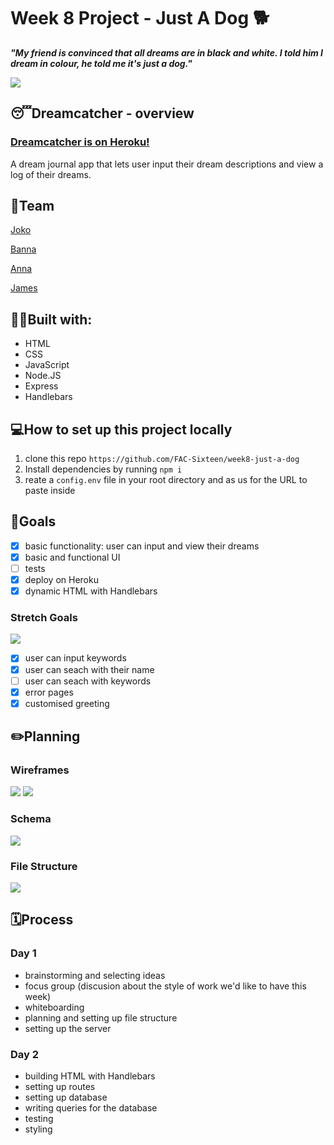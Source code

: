 # Week 8 Project - Just A Dog 🐕
***"My friend is convinced that all dreams are in black and white. I told him I dream in colour, he told me it's just a dog."***

![](https://media1.tenor.com/images/75b8fbd969a79a7487560283204ac8f5/tenor.gif?itemid=4964492)

## 😴Dreamcatcher - overview
### [Dreamcatcher is on Heroku!](https://dreams-catcher.herokuapp.com/)
A dream journal app that lets user input their dream descriptions and view a log of their dreams.

## 🐶Team
[Joko](https://github.com/jokosanyang)

[Banna](https://github.com/bantek89)

[Anna](https://github.com/aniablaziak)

[James](https://github.com/jameslevine)

## 👷‍♀️Built with:
- HTML
- CSS
- JavaScript
- Node.JS
- Express
- Handlebars

## 💻How to set up this project locally
1. clone this repo `https://github.com/FAC-Sixteen/week8-just-a-dog`
2. Install dependencies by running `npm i`
3. reate a `config.env` file in your root directory and as us for the URL to paste inside

## 🐙Goals
- [x] basic functionality: user can input and view their dreams
- [x] basic and functional UI 
- [ ] tests
- [x] deploy on Heroku
- [x] dynamic HTML with Handlebars 

### Stretch Goals
![](https://media.tenor.com/images/a92904f59c1969c808fa876e2ae4067d/tenor.gif)
- [x] user can input keywords
- [x] user can seach with their name
- [ ] user can seach with keywords
- [x] error pages
- [x] customised greeting

## ✏️Planning

### Wireframes
![](https://i.imgur.com/Zd1gJE6.jpg)
![](https://i.imgur.com/24xVwA9.jpg)


### Schema
![](https://i.imgur.com/S4U6wUH.jpg)


### File Structure
![](https://i.imgur.com/M4aG06L.jpg)


## 🗓Process
### Day 1
- brainstorming and selecting ideas
- focus group (discusion about the style of work we'd like to have this week)
- whiteboarding
- planning and setting up file structure
- setting up the server
### Day 2
- building HTML with Handlebars
- setting up routes
- setting up database
- writing queries for the database
- testing
- styling

